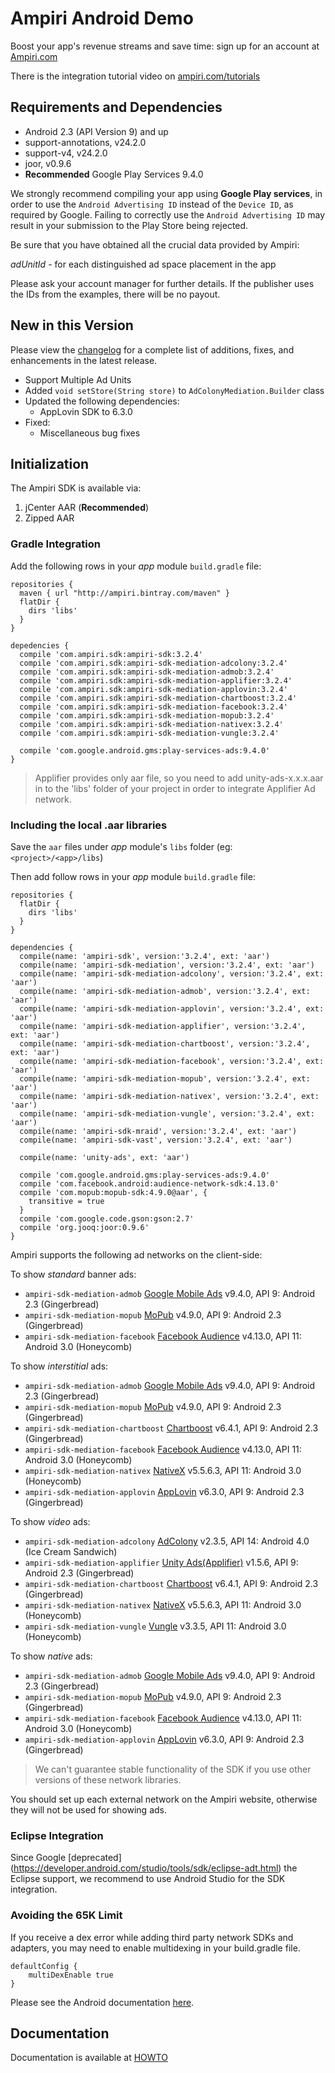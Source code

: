 # Ampiri Android Demo

Boost your app's revenue streams and save time: sign up for an account at [Ampiri.com](https://ampiri.com)

There is the integration tutorial video on [ampiri.com/tutorials](http://www.ampiri.com/tutorials/)

## Requirements and Dependencies ##

* Android 2.3 (API Version 9) and up
* support-annotations, v24.2.0
* support-v4, v24.2.0
* joor, v0.9.6
* **Recommended** Google Play Services 9.4.0

We strongly recommend compiling your app using **Google Play services**, in order to use the `Android Advertising ID` instead of the `Device ID`,
as required by Google. Failing to correctly use the `Android Advertising ID` may result in your submission to the Play Store being rejected.

Be sure that you have obtained all the crucial data provided by Ampiri:

*adUnitId* - for each distinguished ad space placement in the app

Please ask your account manager for further details. If the publisher uses the IDs from the examples, there will be no payout.

## New in this Version
Please view the [changelog](CHANGELOG.md) for a complete list of additions, fixes, and enhancements in the latest release.

- Support Multiple Ad Units
- Added `void setStore(String store)` to `AdColonyMediation.Builder` class
- Updated the following dependencies:
	- AppLovin SDK to 6.3.0
- Fixed:
    - Miscellaneous bug fixes

## Initialization ##

The Ampiri SDK is available via:

1. jCenter AAR (**Recommended**)
2. Zipped AAR

### Gradle Integration ###

Add the following rows in your _app_ module `build.gradle` file:

```
repositories {
  maven { url "http://ampiri.bintray.com/maven" }
  flatDir {
    dirs 'libs'
  }
}

depedencies {
  compile 'com.ampiri.sdk:ampiri-sdk:3.2.4'
  compile 'com.ampiri.sdk:ampiri-sdk-mediation-adcolony:3.2.4'
  compile 'com.ampiri.sdk:ampiri-sdk-mediation-admob:3.2.4'
  compile 'com.ampiri.sdk:ampiri-sdk-mediation-applifier:3.2.4'
  compile 'com.ampiri.sdk:ampiri-sdk-mediation-applovin:3.2.4'
  compile 'com.ampiri.sdk:ampiri-sdk-mediation-chartboost:3.2.4'
  compile 'com.ampiri.sdk:ampiri-sdk-mediation-facebook:3.2.4'
  compile 'com.ampiri.sdk:ampiri-sdk-mediation-mopub:3.2.4'
  compile 'com.ampiri.sdk:ampiri-sdk-mediation-nativex:3.2.4'
  compile 'com.ampiri.sdk:ampiri-sdk-mediation-vungle:3.2.4'

  compile 'com.google.android.gms:play-services-ads:9.4.0'
}
```
> Applifier provides only aar file, so you need to add unity-ads-x.x.x.aar in to the 'libs' folder of your project in order to integrate Applifier Ad network.

### Including the local .aar libraries ###

Save the `aar` files under _app_ module's `libs` folder (eg: `<project>/<app>/libs`)

Then add follow rows in your _app_ module `build.gradle` file:

```
repositories {
  flatDir {
    dirs 'libs'
  }
}

dependencies {
  compile(name: 'ampiri-sdk', version:'3.2.4', ext: 'aar')
  compile(name: 'ampiri-sdk-mediation', version:'3.2.4', ext: 'aar')
  compile(name: 'ampiri-sdk-mediation-adcolony', version:'3.2.4', ext: 'aar')
  compile(name: 'ampiri-sdk-mediation-admob', version:'3.2.4', ext: 'aar')
  compile(name: 'ampiri-sdk-mediation-applovin', version:'3.2.4', ext: 'aar')
  compile(name: 'ampiri-sdk-mediation-applifier', version:'3.2.4', ext: 'aar')
  compile(name: 'ampiri-sdk-mediation-chartboost', version:'3.2.4', ext: 'aar')
  compile(name: 'ampiri-sdk-mediation-facebook', version:'3.2.4', ext: 'aar')
  compile(name: 'ampiri-sdk-mediation-mopub', version:'3.2.4', ext: 'aar')
  compile(name: 'ampiri-sdk-mediation-nativex', version:'3.2.4', ext: 'aar')
  compile(name: 'ampiri-sdk-mediation-vungle', version:'3.2.4', ext: 'aar')
  compile(name: 'ampiri-sdk-mraid', version:'3.2.4', ext: 'aar')
  compile(name: 'ampiri-sdk-vast', version:'3.2.4', ext: 'aar')

  compile(name: 'unity-ads', ext: 'aar')

  compile 'com.google.android.gms:play-services-ads:9.4.0'
  compile 'com.facebook.android:audience-network-sdk:4.13.0'
  compile 'com.mopub:mopub-sdk:4.9.0@aar', {
    transitive = true
  }
  compile 'com.google.code.gson:gson:2.7'
  compile 'org.jooq:joor:0.9.6'
}
```

Ampiri supports the following ad networks on the client-side:

To show *standard* banner ads:

* `ampiri-sdk-mediation-admob` [Google Mobile Ads](https://developers.google.com/admob/android/quick-start) v9.4.0, API 9: Android 2.3 (Gingerbread)
* `ampiri-sdk-mediation-mopub` [MoPub](https://github.com/mopub/mopub-android-sdk) v4.9.0, API 9: Android 2.3 (Gingerbread)
* `ampiri-sdk-mediation-facebook` [Facebook Audience](https://developers.facebook.com/docs/audience-network) v4.13.0, API 11: Android 3.0 (Honeycomb)

To show *interstitial* ads:

* `ampiri-sdk-mediation-admob` [Google Mobile Ads](https://developers.google.com/admob/android/quick-start) v9.4.0, API 9: Android 2.3 (Gingerbread)
* `ampiri-sdk-mediation-mopub` [MoPub](https://github.com/mopub/mopub-android-sdk) v4.9.0, API 9: Android 2.3 (Gingerbread)
* `ampiri-sdk-mediation-chartboost` [Chartboost](https://answers.chartboost.com/hc/en-us/articles/201219545-Download-Integrate-the-Chartboost-SDK-for-Android) v6.4.1, API 9: Android 2.3 (Gingerbread)
* `ampiri-sdk-mediation-facebook` [Facebook Audience](https://developers.facebook.com/docs/audience-network) v4.13.0, API 11: Android 3.0 (Honeycomb)
* `ampiri-sdk-mediation-nativex` [NativeX](https://github.com/nativex/NativeX-Android-SDK) v5.5.6.3, API 11: Android 3.0 (Honeycomb)
* `ampiri-sdk-mediation-applovin` [AppLovin](https://github.com/AppLovin/Android-Demo-App) v6.3.0, API 9: Android 2.3 (Gingerbread)

To show *video* ads:

* `ampiri-sdk-mediation-adcolony` [AdColony](https://github.com/AdColony/AdColony-Android-SDK) v2.3.5, API 14: Android 4.0 (Ice Cream Sandwich)
* `ampiri-sdk-mediation-applifier` [Unity Ads(Applifier)](https://github.com/Applifier/unity-ads-sdk) v1.5.6, API 9: Android 2.3 (Gingerbread)
* `ampiri-sdk-mediation-chartboost` [Chartboost](https://answers.chartboost.com/hc/en-us/articles/201219545-Download-Integrate-the-Chartboost-SDK-for-Android) v6.4.1, API 9: Android 2.3 (Gingerbread)
* `ampiri-sdk-mediation-nativex` [NativeX](https://github.com/nativex/NativeX-Android-SDK) v5.5.6.3, API 11: Android 3.0 (Honeycomb)
* `ampiri-sdk-mediation-vungle` [Vungle](https://v.vungle.com/sdk) v3.3.5, API 11: Android 3.0 (Honeycomb)

To show *native* ads:

* `ampiri-sdk-mediation-admob` [Google Mobile Ads](https://developers.google.com/admob/android/quick-start) v9.4.0, API 9: Android 2.3 (Gingerbread)
* `ampiri-sdk-mediation-mopub` [MoPub](https://github.com/mopub/mopub-android-sdk) v4.9.0, API 9: Android 2.3 (Gingerbread)
* `ampiri-sdk-mediation-facebook` [Facebook Audience](https://developers.facebook.com/docs/audience-network) v4.13.0, API 11: Android 3.0 (Honeycomb)
* `ampiri-sdk-mediation-applovin` [AppLovin](https://github.com/AppLovin/Android-Demo-App) v6.3.0, API 9: Android 2.3 (Gingerbread)


> We can't guarantee stable functionality of the SDK if you use other versions of these network libraries. 

You should set up each external network on the Ampiri website, otherwise they will not be used for showing ads.

### Eclipse Integration ###

Since Google [deprecated] (https://developer.android.com/studio/tools/sdk/eclipse-adt.html) the Eclipse support, we recommend to use Android Studio for the SDK integration.

### Avoiding the 65K Limit ###

If you receive a dex error while adding third party network SDKs and adapters, you may need to enable multidexing in your build.gradle file.

```
defaultConfig {
    multiDexEnable true
}
```
Please see the Android documentation [here](https://developer.android.com/tools/building/multidex.html).

## Documentation

Documentation is available at [HOWTO](HOWTO.md)

